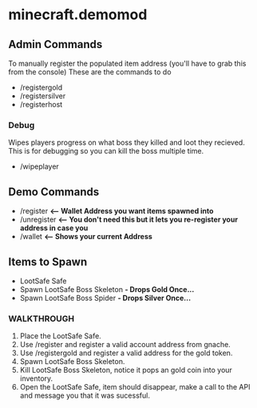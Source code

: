 # minecraft.demomod

## Admin Commands

To manually register the populated item address (you'll have to grab this from the console)
These are the commands to do 

* /registergold <coinaddress>
* /registersilver <coinaddress>
* /registerhost <hostaddress>
  
### Debug  

Wipes players progress on what boss they killed and loot they recieved. This is for debugging so you can kill the boss multiple time.  
  
* /wipeplayer <playername>

## Demo Commands

* /register <playerwallet> **<-- Wallet Address you want items spawned into**
* /unregister **<-- You don't need this but it lets you re-register your address in case you**
* /wallet **<-- Shows your current Address**

## Items to Spawn

* LootSafe Safe <Looks like an enderchest>
* Spawn LootSafe Boss Skeleton **- Drops Gold Once...** 
* Spawn LootSafe Boss Spider **- Drops Silver Once...**

### WALKTHROUGH

1. Place the LootSafe Safe.
2. Use /register and register a valid account address from gnache.
3. Use /registergold and register a valid address for the gold token. 
3. Spawn LootSafe Boss Skeleton.
4. Kill LootSafe Boss Skeleton, notice it pops an gold coin into your inventory.
5. Open the LootSafe Safe, item should disappear, make a call to the API and message you that it was sucessful.
